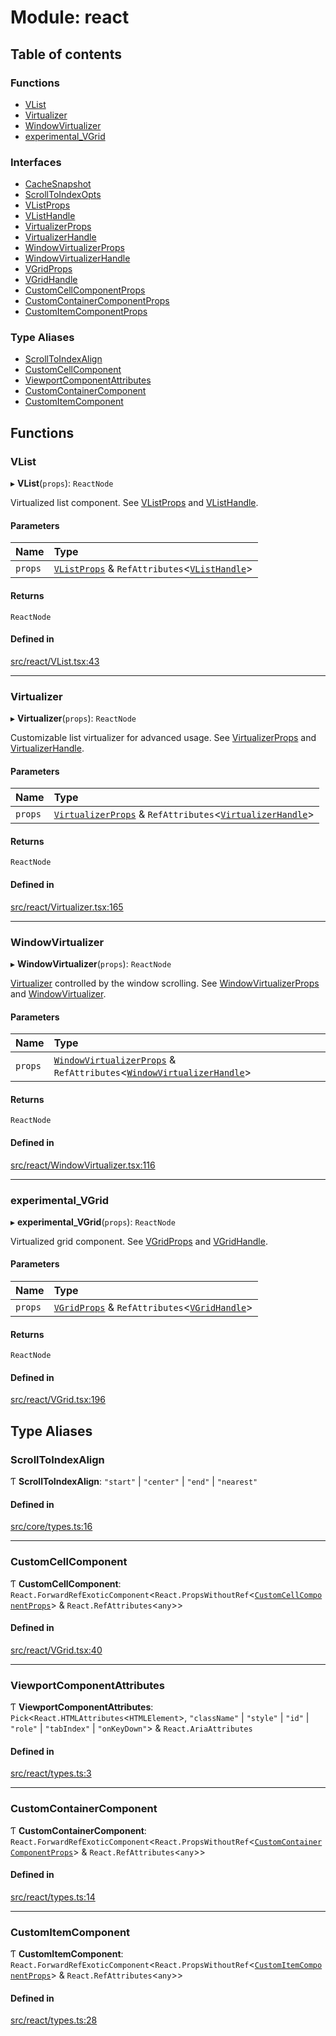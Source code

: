 # Module: react

## Table of contents

### Functions

- [VList](react.md#vlist)
- [Virtualizer](react.md#virtualizer)
- [WindowVirtualizer](react.md#windowvirtualizer)
- [experimental\_VGrid](react.md#experimental_vgrid)

### Interfaces

- [CacheSnapshot](../interfaces/react.CacheSnapshot.md)
- [ScrollToIndexOpts](../interfaces/react.ScrollToIndexOpts.md)
- [VListProps](../interfaces/react.VListProps.md)
- [VListHandle](../interfaces/react.VListHandle.md)
- [VirtualizerProps](../interfaces/react.VirtualizerProps.md)
- [VirtualizerHandle](../interfaces/react.VirtualizerHandle.md)
- [WindowVirtualizerProps](../interfaces/react.WindowVirtualizerProps.md)
- [WindowVirtualizerHandle](../interfaces/react.WindowVirtualizerHandle.md)
- [VGridProps](../interfaces/react.VGridProps.md)
- [VGridHandle](../interfaces/react.VGridHandle.md)
- [CustomCellComponentProps](../interfaces/react.CustomCellComponentProps.md)
- [CustomContainerComponentProps](../interfaces/react.CustomContainerComponentProps.md)
- [CustomItemComponentProps](../interfaces/react.CustomItemComponentProps.md)

### Type Aliases

- [ScrollToIndexAlign](react.md#scrolltoindexalign)
- [CustomCellComponent](react.md#customcellcomponent)
- [ViewportComponentAttributes](react.md#viewportcomponentattributes)
- [CustomContainerComponent](react.md#customcontainercomponent)
- [CustomItemComponent](react.md#customitemcomponent)

## Functions

### VList

▸ **VList**(`props`): `ReactNode`

Virtualized list component. See [VListProps](../interfaces/react.VListProps.md) and [VListHandle](../interfaces/react.VListHandle.md).

#### Parameters

| Name | Type |
| :------ | :------ |
| `props` | [`VListProps`](../interfaces/react.VListProps.md) & `RefAttributes`\<[`VListHandle`](../interfaces/react.VListHandle.md)\> |

#### Returns

`ReactNode`

#### Defined in

[src/react/VList.tsx:43](https://github.com/inokawa/virtua/blob/06dc6181/src/react/VList.tsx#L43)

___

### Virtualizer

▸ **Virtualizer**(`props`): `ReactNode`

Customizable list virtualizer for advanced usage. See [VirtualizerProps](../interfaces/react.VirtualizerProps.md) and [VirtualizerHandle](../interfaces/react.VirtualizerHandle.md).

#### Parameters

| Name | Type |
| :------ | :------ |
| `props` | [`VirtualizerProps`](../interfaces/react.VirtualizerProps.md) & `RefAttributes`\<[`VirtualizerHandle`](../interfaces/react.VirtualizerHandle.md)\> |

#### Returns

`ReactNode`

#### Defined in

[src/react/Virtualizer.tsx:165](https://github.com/inokawa/virtua/blob/06dc6181/src/react/Virtualizer.tsx#L165)

___

### WindowVirtualizer

▸ **WindowVirtualizer**(`props`): `ReactNode`

[Virtualizer](react.md#virtualizer) controlled by the window scrolling. See [WindowVirtualizerProps](../interfaces/react.WindowVirtualizerProps.md) and [WindowVirtualizer](react.md#windowvirtualizer).

#### Parameters

| Name | Type |
| :------ | :------ |
| `props` | [`WindowVirtualizerProps`](../interfaces/react.WindowVirtualizerProps.md) & `RefAttributes`\<[`WindowVirtualizerHandle`](../interfaces/react.WindowVirtualizerHandle.md)\> |

#### Returns

`ReactNode`

#### Defined in

[src/react/WindowVirtualizer.tsx:116](https://github.com/inokawa/virtua/blob/06dc6181/src/react/WindowVirtualizer.tsx#L116)

___

### experimental\_VGrid

▸ **experimental_VGrid**(`props`): `ReactNode`

Virtualized grid component. See [VGridProps](../interfaces/react.VGridProps.md) and [VGridHandle](../interfaces/react.VGridHandle.md).

#### Parameters

| Name | Type |
| :------ | :------ |
| `props` | [`VGridProps`](../interfaces/react.VGridProps.md) & `RefAttributes`\<[`VGridHandle`](../interfaces/react.VGridHandle.md)\> |

#### Returns

`ReactNode`

#### Defined in

[src/react/VGrid.tsx:196](https://github.com/inokawa/virtua/blob/06dc6181/src/react/VGrid.tsx#L196)

## Type Aliases

### ScrollToIndexAlign

Ƭ **ScrollToIndexAlign**: ``"start"`` \| ``"center"`` \| ``"end"`` \| ``"nearest"``

#### Defined in

[src/core/types.ts:16](https://github.com/inokawa/virtua/blob/06dc6181/src/core/types.ts#L16)

___

### CustomCellComponent

Ƭ **CustomCellComponent**: `React.ForwardRefExoticComponent`\<`React.PropsWithoutRef`\<[`CustomCellComponentProps`](../interfaces/react.CustomCellComponentProps.md)\> & `React.RefAttributes`\<`any`\>\>

#### Defined in

[src/react/VGrid.tsx:40](https://github.com/inokawa/virtua/blob/06dc6181/src/react/VGrid.tsx#L40)

___

### ViewportComponentAttributes

Ƭ **ViewportComponentAttributes**: `Pick`\<`React.HTMLAttributes`\<`HTMLElement`\>, ``"className"`` \| ``"style"`` \| ``"id"`` \| ``"role"`` \| ``"tabIndex"`` \| ``"onKeyDown"``\> & `React.AriaAttributes`

#### Defined in

[src/react/types.ts:3](https://github.com/inokawa/virtua/blob/06dc6181/src/react/types.ts#L3)

___

### CustomContainerComponent

Ƭ **CustomContainerComponent**: `React.ForwardRefExoticComponent`\<`React.PropsWithoutRef`\<[`CustomContainerComponentProps`](../interfaces/react.CustomContainerComponentProps.md)\> & `React.RefAttributes`\<`any`\>\>

#### Defined in

[src/react/types.ts:14](https://github.com/inokawa/virtua/blob/06dc6181/src/react/types.ts#L14)

___

### CustomItemComponent

Ƭ **CustomItemComponent**: `React.ForwardRefExoticComponent`\<`React.PropsWithoutRef`\<[`CustomItemComponentProps`](../interfaces/react.CustomItemComponentProps.md)\> & `React.RefAttributes`\<`any`\>\>

#### Defined in

[src/react/types.ts:28](https://github.com/inokawa/virtua/blob/06dc6181/src/react/types.ts#L28)

